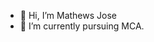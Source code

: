 - 👋 Hi, I’m Mathews Jose
- 🌱 I’m currently pursuing MCA.


<!---
tmathewsjose/tmathewsjose is a ✨ special ✨ repository because its `README.md` (this file) appears on your GitHub profile.
You can click the Preview link to take a look at your changes.
--->
